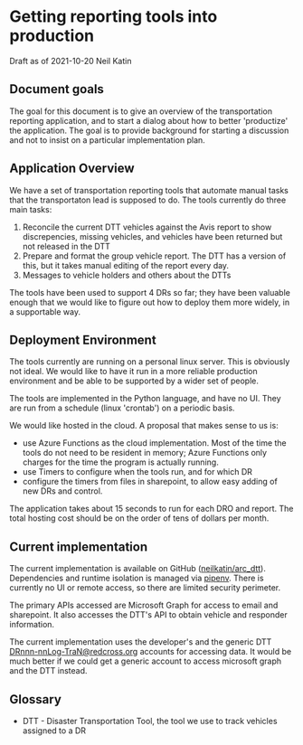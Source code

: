 
Getting reporting tools into production
=======================================

Draft as of 2021-10-20
Neil Katin

Document goals
-------------

The goal for this document is to give an overview of the transportation reporting application, and to start a dialog about how
to better 'productize' the application.  The goal is to provide background for starting a discussion and not to insist on
a particular implementation plan.

Application Overview
--------

We have a set of transportation reporting tools that automate manual tasks that the transportaton lead is supposed to do.
The tools currently do three main tasks:

1. Reconcile the current DTT vehicles against the Avis report to show discrepencies, missing vehicles, and vehicles have been returned but not released in the DTT
1. Prepare and format the group vehicle report.  The DTT has a version of this, but it takes manual editing of the report every day.
1. Messages to vehicle holders and others about the DTTs

The tools have been used to support 4 DRs so far; they have been valuable enough that we would like to
figure out how to deploy them more widely, in a supportable way.

Deployment Environment
------------------------------

The tools currently are running on a personal linux server.  This is obviously not ideal.
We would like to have it run in a more reliable production environment and be able to
be supported by a wider set of people.

The tools are implemented in the Python language, and have no UI.  They are run from a schedule (linux 'crontab') on a periodic basis.

We would like hosted in the cloud.  A proposal that makes sense to us is:

* use Azure Functions as the cloud implementation.  Most of the time the tools do not need to be resident in memory;
  Azure Functions only charges for the time the program is actually running.
* use Timers to configure when the tools run, and for which DR
* configure the timers from files in sharepoint, to allow easy adding of new DRs and control.

The application takes about 15 seconds to run for each DRO and report.  The total hosting cost should be on the order
of tens of dollars per month.


Current implementation
----------------------

The current implementation is available on GitHub ([neilkatin/arc_dtt](https://github.com/neilkatin/arc_dtt)).
Dependencies and runtime isolation is managed via [pipenv](https://github.com/pypa/pipenv).  There is currently
no UI or remote access, so there are limited security perimeter.

The primary APIs accessed are Microsoft Graph for access to email and sharepoint.  It also accesses the DTT's API to
obtain vehicle and responder information.

The current implementation uses the developer's and the generic DTT DRnnn-nnLog-TraN@redcross.org accounts for accessing data.
It would be much better if we could get a generic account to access microsoft graph and the DTT instead.


Glossary
--------

* DTT - Disaster Transportation Tool, the tool we use to track vehicles assigned to a DR
